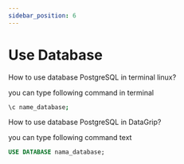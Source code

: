 ```yaml
---
sidebar_position: 6
---
```


# Use Database

How to use database PostgreSQL in terminal linux?

you can type following command in terminal

```bash
\c name_database;
```

How to use database PostgreSQL in DataGrip?

you can type following command text

```sql
USE DATABASE nama_database;
```
